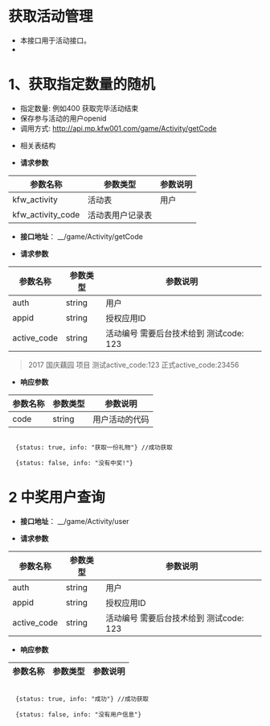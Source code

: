 

# 获取活动管理

- 本接口用于活动接口。
-

# 1、获取指定数量的随机

- 指定数量: 例如400  获取完毕活动结束
- 保存参与活动的用户openid
- 调用方式: http://api.mp.kfw001.com/game/Activity/getCode


+ 相关表结构

+ __请求参数__

|  参数名称  | 参数类型 | 参数说明 |
| --------- | -------- | ------- |
| kfw_activity | 活动表 | 用户 |
| kfw_activity_code | 活动表用户记录表 |


+ __接口地址__： __/game/Activity/getCode

+ __请求参数__

|  参数名称  | 参数类型 | 参数说明 |
| --------- | -------- | ------- |
| auth | string | 用户 |
| appid | string | 授权应用ID |
| active_code | string | 活动编号  需要后台技术给到  测试code: 123 |

> 2017 国庆藕园 项目  测试active_code:123  正式active_code:23456

+ __响应参数__

|  参数名称  | 参数类型 | 参数说明 |
| --------- | -------- | ------- |
| code | string | 用户活动的代码 |

```text

  {status: true, info: "获取一份礼物"} //成功获取

  {status: false, info: "没有中奖!"}

```

# 2 中奖用户查询

+ __接口地址__： __/game/Activity/user

+ __请求参数__

|  参数名称  | 参数类型 | 参数说明 |
| --------- | -------- | ------- |
| auth | string | 用户 |
| appid | string | 授权应用ID |
| active_code | string | 活动编号  需要后台技术给到  测试code: 123 |

+ __响应参数__

|  参数名称  | 参数类型 | 参数说明 |
| --------- | -------- | ------- |
```text

  {status: true, info: "成功"} //成功获取

  {status: false, info: "没有用户信息"}

```
